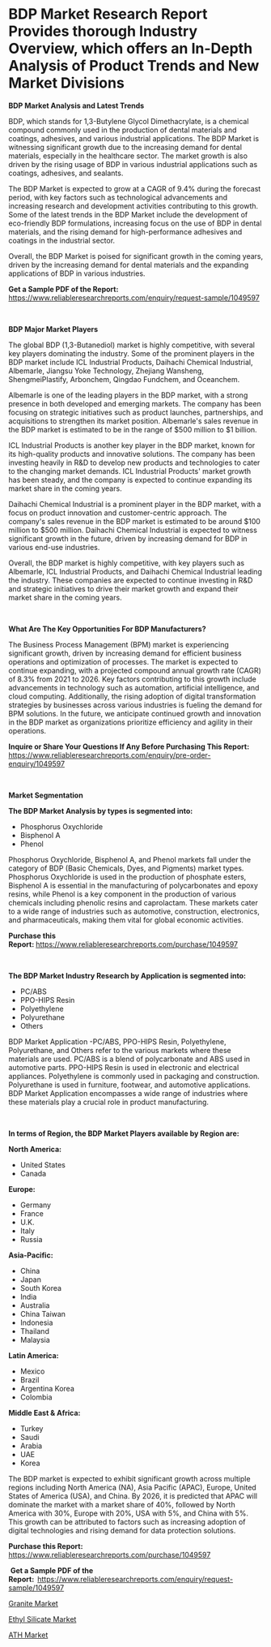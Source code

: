 <p><h1>BDP Market Research Report Provides thorough Industry Overview, which offers an In-Depth Analysis of Product Trends and New Market Divisions</h1></p><p><strong>BDP Market Analysis and Latest Trends</strong></p>
<p><p>BDP, which stands for 1,3-Butylene Glycol Dimethacrylate, is a chemical compound commonly used in the production of dental materials and coatings, adhesives, and various industrial applications. The BDP Market is witnessing significant growth due to the increasing demand for dental materials, especially in the healthcare sector. The market growth is also driven by the rising usage of BDP in various industrial applications such as coatings, adhesives, and sealants.</p><p>The BDP Market is expected to grow at a CAGR of 9.4% during the forecast period, with key factors such as technological advancements and increasing research and development activities contributing to this growth. Some of the latest trends in the BDP Market include the development of eco-friendly BDP formulations, increasing focus on the use of BDP in dental materials, and the rising demand for high-performance adhesives and coatings in the industrial sector.</p><p>Overall, the BDP Market is poised for significant growth in the coming years, driven by the increasing demand for dental materials and the expanding applications of BDP in various industries.</p></p>
<p><strong>Get a Sample PDF of the Report:&nbsp;</strong> <a href="https://www.reliableresearchreports.com/enquiry/request-sample/1049597">https://www.reliableresearchreports.com/enquiry/request-sample/1049597</a></p>
<p>&nbsp;</p>
<p><strong>BDP Major Market Players</strong></p>
<p><p>The global BDP (1,3-Butanediol) market is highly competitive, with several key players dominating the industry. Some of the prominent players in the BDP market include ICL Industrial Products, Daihachi Chemical Industrial, Albemarle, Jiangsu Yoke Technology, Zhejiang Wansheng, ShengmeiPlastify, Arbonchem, Qingdao Fundchem, and Oceanchem.</p><p>Albemarle is one of the leading players in the BDP market, with a strong presence in both developed and emerging markets. The company has been focusing on strategic initiatives such as product launches, partnerships, and acquisitions to strengthen its market position. Albemarle's sales revenue in the BDP market is estimated to be in the range of $500 million to $1 billion.</p><p>ICL Industrial Products is another key player in the BDP market, known for its high-quality products and innovative solutions. The company has been investing heavily in R&D to develop new products and technologies to cater to the changing market demands. ICL Industrial Products' market growth has been steady, and the company is expected to continue expanding its market share in the coming years.</p><p>Daihachi Chemical Industrial is a prominent player in the BDP market, with a focus on product innovation and customer-centric approach. The company's sales revenue in the BDP market is estimated to be around $100 million to $500 million. Daihachi Chemical Industrial is expected to witness significant growth in the future, driven by increasing demand for BDP in various end-use industries.</p><p>Overall, the BDP market is highly competitive, with key players such as Albemarle, ICL Industrial Products, and Daihachi Chemical Industrial leading the industry. These companies are expected to continue investing in R&D and strategic initiatives to drive their market growth and expand their market share in the coming years.</p></p>
<p>&nbsp;</p>
<p><strong>What Are The Key Opportunities For BDP Manufacturers?</strong></p>
<p><p>The Business Process Management (BPM) market is experiencing significant growth, driven by increasing demand for efficient business operations and optimization of processes. The market is expected to continue expanding, with a projected compound annual growth rate (CAGR) of 8.3% from 2021 to 2026. Key factors contributing to this growth include advancements in technology such as automation, artificial intelligence, and cloud computing. Additionally, the rising adoption of digital transformation strategies by businesses across various industries is fueling the demand for BPM solutions. In the future, we anticipate continued growth and innovation in the BDP market as organizations prioritize efficiency and agility in their operations.</p></p>
<p><strong>Inquire or Share Your Questions If Any Before Purchasing This Report:</strong> <a href="https://www.reliableresearchreports.com/enquiry/pre-order-enquiry/1049597">https://www.reliableresearchreports.com/enquiry/pre-order-enquiry/1049597</a></p>
<p>&nbsp;</p>
<p><strong>Market Segmentation</strong></p>
<p><strong>The BDP Market Analysis by types is segmented into:</strong></p>
<p><ul><li>Phosphorus Oxychloride</li><li>Bisphenol A</li><li>Phenol</li></ul></p>
<p><p>Phosphorus Oxychloride, Bisphenol A, and Phenol markets fall under the category of BDP (Basic Chemicals, Dyes, and Pigments) market types. Phosphorus Oxychloride is used in the production of phosphate esters, Bisphenol A is essential in the manufacturing of polycarbonates and epoxy resins, while Phenol is a key component in the production of various chemicals including phenolic resins and caprolactam. These markets cater to a wide range of industries such as automotive, construction, electronics, and pharmaceuticals, making them vital for global economic activities.</p></p>
<p><strong>Purchase this Report:&nbsp;</strong><a href="https://www.reliableresearchreports.com/purchase/1049597">https://www.reliableresearchreports.com/purchase/1049597</a></p>
<p>&nbsp;</p>
<p><strong>The BDP Market Industry Research by Application is segmented into:</strong></p>
<p><ul><li>PC/ABS</li><li>PPO-HIPS Resin</li><li>Polyethylene</li><li>Polyurethane</li><li>Others</li></ul></p>
<p><p>BDP Market Application -PC/ABS, PPO-HIPS Resin, Polyethylene, Polyurethane, and Others refer to the various markets where these materials are used. PC/ABS is a blend of polycarbonate and ABS used in automotive parts. PPO-HIPS Resin is used in electronic and electrical appliances. Polyethylene is commonly used in packaging and construction. Polyurethane is used in furniture, footwear, and automotive applications. BDP Market Application encompasses a wide range of industries where these materials play a crucial role in product manufacturing.</p></p>
<p>&nbsp;</p>
<p><strong>In terms of Region, the BDP Market Players available by Region are:</strong></p>
<p>
    <p> <strong> North America: </strong>
        <ul>
            <li>United States</li>
            <li>Canada</li>
        </ul>
        </p> 
    <p> <strong> Europe: </strong>
        <ul>
            <li>Germany</li>
            <li>France</li>
            <li>U.K.</li>
            <li>Italy</li>
            <li>Russia</li>
        </ul>
        </p> 
    <p> <strong> Asia-Pacific: </strong>
        <ul>
            <li>China</li>
            <li>Japan</li>
            <li>South Korea</li>
            <li>India</li>
            <li>Australia</li>
            <li>China Taiwan</li>
            <li>Indonesia</li>
            <li>Thailand</li>
            <li>Malaysia</li>
        </ul>
        </p> 
    <p> <strong> Latin America: </strong>
        <ul>
            <li>Mexico</li>
            <li>Brazil</li>
            <li>Argentina Korea</li>
            <li>Colombia</li>
        </ul>
        </p> 
    <p> <strong> Middle East & Africa: </strong>
        <ul>
            <li>Turkey</li>
            <li>Saudi</li>
            <li>Arabia</li>
            <li>UAE</li>
            <li>Korea</li>
        </ul>
    </p>
    </p>
<p><p>The BDP market is expected to exhibit significant growth across multiple regions including North America (NA), Asia Pacific (APAC), Europe, United States of America (USA), and China. By 2026, it is predicted that APAC will dominate the market with a market share of 40%, followed by North America with 30%, Europe with 20%, USA with 5%, and China with 5%. This growth can be attributed to factors such as increasing adoption of digital technologies and rising demand for data protection solutions.</p></p>
<p><strong>Purchase this Report: </strong><a href="https://www.reliableresearchreports.com/purchase/1049597">https://www.reliableresearchreports.com/purchase/1049597</a></p>
<p>&nbsp;<strong>Get a Sample PDF of the Report:&nbsp;&nbsp;</strong><a href="https://www.reliableresearchreports.com/enquiry/request-sample/1049597">https://www.reliableresearchreports.com/enquiry/request-sample/1049597</a></p>
<p><strong></strong></p>
<p><p><a href="https://github.com/dimitrishawkinswaynenp91rgz/Market-Research-Report-List-1/blob/main/granite-market.md">Granite Market</a></p><p><a href="https://github.com/changoleonlaverguenzanoexiste/Market-Research-Report-List-2/blob/main/ethyl-silicate-market.md">Ethyl Silicate Market</a></p><p><a href="https://github.com/danielneavesallisons03mba/Market-Research-Report-List-1/blob/main/ath-market.md">ATH Market</a></p></p>